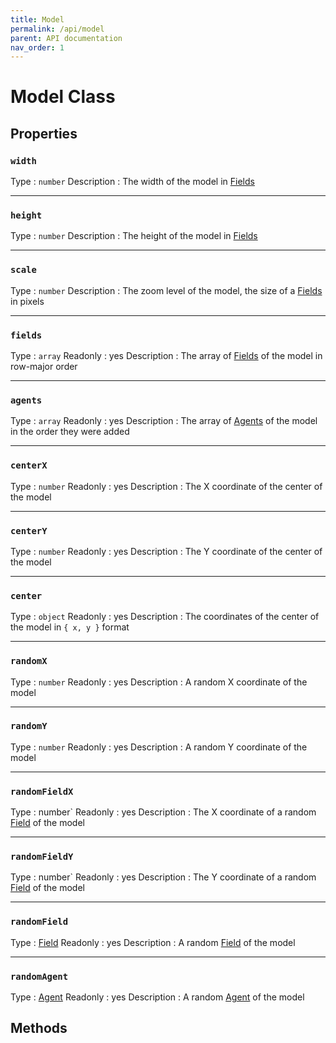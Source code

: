 ```yaml
---
title: Model
permalink: /api/model
parent: API documentation
nav_order: 1
---
```


# Model Class

## Properties

### `width`

Type
: `number`
Description
: The width of the model in [Fields][field]

---

### `height`

Type
: `number`
Description
: The height of the model in [Fields][field]

---

### `scale`

Type
: `number`
Description
: The zoom level of the model, the size of a [Fields][field] in pixels

---

### `fields`

Type
: `array`
Readonly
: yes
Description
: The array of [Fields][field] of the model in row-major order

---

### `agents`

Type
: `array`
Readonly
: yes
Description
: The array of [Agents][agent] of the model in the order they were added

---

### `centerX`

Type
: `number`
Readonly
: yes
Description
: The X coordinate of the center of the model

---

### `centerY`

Type
: `number`
Readonly
: yes
Description
: The Y coordinate of the center of the model

---

### `center`

Type
: `object`
Readonly
: yes
Description
: The coordinates of the center of the model in `{ x, y }` format

---

### `randomX`

Type
: `number`
Readonly
: yes
Description
: A random X coordinate of the model

---

### `randomY`

Type
: `number`
Readonly
: yes
Description
: A random Y coordinate of the model

---

### `randomFieldX`

Type
: number`
Readonly
: yes
Description
: The X coordinate of a random [Field][field] of the model

---

### `randomFieldY`

Type
: number`
Readonly
: yes
Description
: The Y coordinate of a random [Field][field] of the model

---

### `randomField`

Type
: [Field][field]
Readonly
: yes
Description
: A random [Field][field] of the model

---

### `randomAgent`

Type
: [Agent][agent]
Readonly
: yes
Description
: A random [Agent][agent] of the model

## Methods

[field]: /api/field
[agent]: /api/agent
